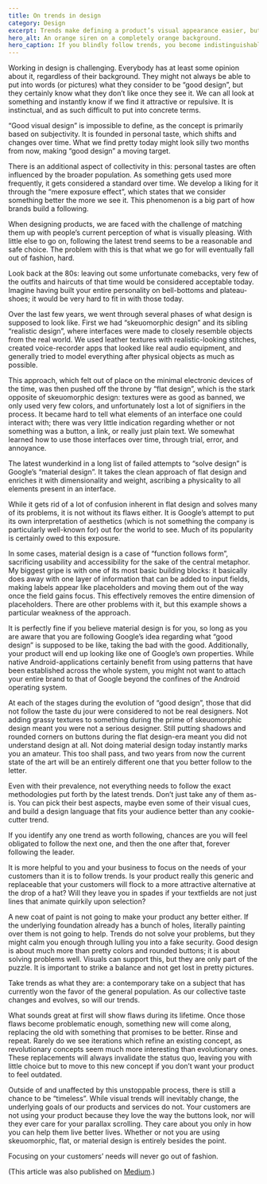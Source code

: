 ```yaml
---
title: On trends in design
category: Design
excerpt: Trends make defining a product’s visual appearance easier, but they come with some drawbacks.
hero_alt: An orange siren on a completely orange background.
hero_caption: If you blindly follow trends, you become indistinguishable from those around you.
---
```

Working in design is challenging. Everybody has at least some opinion about it, regardless of their background. They might not always be able to put into words (or pictures) what they consider to be “good design”, but they certainly know what they don’t like once they see it. We can all look at something and instantly know if we find it attractive or repulsive. It is instinctual, and as such difficult to put into concrete terms.

“Good visual design” is impossible to define, as the concept is primarily based on subjectivity. It is founded in personal taste, which shifts and changes over time. What we find pretty today might look silly two months from now, making “good design” a moving target.

There is an additional aspect of collectivity in this: personal tastes are often influenced by the broader population. As something gets used more frequently, it gets considered a standard over time. We develop a liking for it through the “mere exposure effect”, which states that we consider something better the more we see it. This phenomenon is a big part of how brands build a following.

When designing products, we are faced with the challenge of matching them up with people’s current perception of what is visually pleasing. With little else to go on, following the latest trend seems to be a reasonable and safe choice. The problem with this is that what we go for will eventually fall out of fashion, hard.

Look back at the 80s: leaving out some unfortunate comebacks, very few of the outfits and haircuts of that time would be considered acceptable today. Imagine having built your entire personality on bell-bottoms and plateau-shoes; it would be very hard to fit in with those today.

Over the last few years, we went through several phases of what design is supposed to look like. First we had “skeuomorphic design” and its sibling “realistic design”, where interfaces were made to closely resemble objects from the real world. We used leather textures with realistic-looking stitches, created voice-recorder apps that looked like real audio equipment, and generally tried to model everything after physical objects as much as possible.

This approach, which felt out of place on the minimal electronic devices of the time, was then pushed off the throne by “flat design”, which is the stark opposite of skeuomorphic design: textures were as good as banned, we only used very few colors, and unfortunately lost a lot of signifiers in the process. It became hard to tell what elements of an interface one could interact with; there was very little indication regarding whether or not something was a button, a link, or really just plain text. We somewhat learned how to use those interfaces over time, through trial, error, and annoyance.

The latest wunderkind in a long list of failed attempts to “solve design” is Google’s “material design”. It takes the clean approach of flat design and enriches it with dimensionality and weight, ascribing a physicality to all elements present in an interface.

While it gets rid of a lot of confusion inherent in flat design and solves many of its problems, it is not without its flaws either. It is Google’s attempt to put its own interpretation of aesthetics (which is not something the company is particularly well-known for) out for the world to see. Much of its popularity is certainly owed to this exposure.

In some cases, material design is a case of “function follows form”, sacrificing usability and accessibility for the sake of the central metaphor. My biggest gripe is with one of its most basic building blocks: it basically does away with one layer of information that can be added to input fields, making labels appear like placeholders and moving them out of the way once the field gains focus. This effectively removes the entire dimension of placeholders. There are other problems with it, but this example shows a particular weakness of the approach.

It is perfectly fine if you believe material design is for you, so long as you are aware that you are following Google’s idea regarding what “good design” is supposed to be like, taking the bad with the good. Additionally, your product will end up looking like one of Google’s own properties. While native Android-applications certainly benefit from using patterns that have been established across the whole system, you might not want to attach your entire brand to that of Google beyond the confines of the Android operating system.

At each of the stages during the evolution of “good design”, those that did not follow the taste du jour were considered to not be real designers. Not adding grassy textures to something during the prime of skeuomorphic design meant you were not a serious designer. Still putting shadows and rounded corners on buttons during the flat design-era meant you did not understand design at all. Not doing material design today instantly marks you an amateur. This too shall pass, and two years from now the current state of the art will be an entirely different one that you better follow to the letter.

Even with their prevalence, not everything needs to follow the exact methodologies put forth by the latest trends. Don’t just take any of them as-is. You can pick their best aspects, maybe even some of their visual cues, and build a design language that fits your audience better than any cookie-cutter trend.

If you identify any one trend as worth following, chances are you will feel obligated to follow the next one, and then the one after that, forever following the leader.

It is more helpful to you and your business to focus on the needs of your customers than it is to follow trends. Is your product really this generic and replaceable that your customers will flock to a more attractive alternative at the drop of a hat? Will they leave you in spades if your textfields are not just lines that animate quirkily upon selection?

A new coat of paint is not going to make your product any better either. If the underlying foundation already has a bunch of holes, literally painting over them is not going to help. Trends do not solve your problems, but they might calm you enough through lulling you into a fake security. Good design is about much more than pretty colors and rounded buttons; it is about solving problems well. Visuals can support this, but they are only part of the puzzle. It is important to strike a balance and not get lost in pretty pictures.

Take trends as what they are: a contemporary take on a subject that has currently won the favor of the general population. As our collective taste changes and evolves, so will our trends.

What sounds great at first will show flaws during its lifetime. Once those flaws become problematic enough, something new will come along, replacing the old with something that promises to be better. Rinse and repeat. Rarely do we see iterations which refine an existing concept, as revolutionary concepts seem much more interesting than evolutionary ones. These replacements will always invalidate the status quo, leaving you with little choice but to move to this new concept if you don’t want your product to feel outdated.

Outside of and unaffected by this unstoppable process, there is still a chance to be “timeless”. While visual trends will inevitably change, the underlying goals of our products and services do not. Your customers are not using your product because they love the way the buttons look, nor will they ever care for your parallax scrolling. They care about you only in how you can help them live better lives. Whether or not you are using skeuomorphic, flat, or material design is entirely besides the point.

Focusing on your customers’ needs will never go out of fashion.

(This article was also published on [Medium](https://medium.com/@soverydom/on-trends-in-design-cd7aea6fbd98).)

